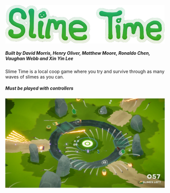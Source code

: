 ![Title](https://raw.githubusercontent.com/henry9836/SlimeTime/master/docs/title.png)
##### Built by David Morris, Henry Oliver, Matthew Moore, Ronaldo Chen, Vaughan Webb and Xin Yin Lee

Slime Time is a local coop game where you try and survive through as many waves of slimes as you can. 

##### Must be played with controllers

![screenshot](https://raw.githubusercontent.com/henry9836/SlimeTime/master/docs/pic.png)
